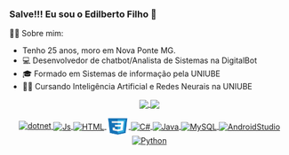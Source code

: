 ### Salve!!! Eu sou o Edilberto Filho 👋

🙋‍♂️ Sobre mim:
- Tenho 25 anos, moro em Nova Ponte MG.
- 💻 Desenvolvedor de chatbot/Analista de Sistemas na DigitalBot
- 🎓 Formado em Sistemas de informação pela UNIUBE
- 👨‍💻 Cursando Inteligência Artificial e Redes Neurais na UNIUBE

<div align="center">
  <a href="https://github.com/Edilberto21">
  <img align="center" height="180em" src="https://github-readme-stats.vercel.app/api?username=Edilberto21&show_icons=true&theme=tokyonight&include_all_commits=true&count_private=true"/>
  <img align="center" height="180em" src="https://github-readme-stats.vercel.app/api/top-langs/?username=Edilberto21&layout=compact&langs_count=7&theme=tokyonight"/>
</div>
<div align="center" style="display: inline_block"><br>
    <img alt="dotnet" height="30" width="40" src="https://upload.wikimedia.org/wikipedia/commons/thumb/e/ee/.NET_Core_Logo.svg/1200px-.NET_Core_Logo.svg.png" />
    <img align="center" alt="Js" height="30" width="40" src="https://cdn.jsdelivr.net/gh/devicons/devicon/icons/javascript/javascript-original.svg">
    <img align="center" alt="HTML" height="30" width="40" src="https://cdn.jsdelivr.net/gh/devicons/devicon/icons/html5/html5-original.svg">
    <img align="center" alt="CSS" height="30" width="40" src="https://raw.githubusercontent.com/devicons/devicon/master/icons/css3/css3-original.svg">
    <img align="center" alt="C#"  height="30" width="40" src="https://cdn.jsdelivr.net/gh/devicons/devicon/icons/csharp/csharp-original.svg">
    <img align="center" alt="Java"  height="30" width="40" src="https://cdn.jsdelivr.net/gh/devicons/devicon/icons/java/java-original.svg">
    <img align="center" alt="MySQL"  height="30" width="40" src="https://cdn.jsdelivr.net/gh/devicons/devicon/icons/mysql/mysql-original-wordmark.svg">
    <img align="center" alt="AndroidStudio"  height="30" width="40" src="https://cdn.jsdelivr.net/gh/devicons/devicon/icons/androidstudio/androidstudio-original.svg">
    <img align="center" alt="Python"  height="30" width="40" src="https://img.icons8.com/?size=48&id=13441&format=png">
</div>

